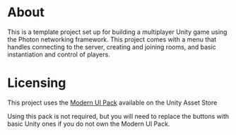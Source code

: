 # About

This is a template project set up for building a multiplayer Unity game using the Photon networking framework. This project comes with a menu that handles connecting to the server, creating and joining rooms, and basic instantiation and control of players.

# Licensing

This project uses the [Modern UI Pack](https://assetstore.unity.com/packages/tools/gui/modern-ui-pack-150824) available on the Unity Asset Store

Using this pack is not required, but you will need to replace the buttons with basic Unity ones if you do not own the Modern UI Pack.
